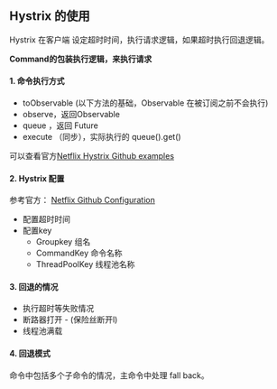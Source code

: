 ## Hystrix 的使用

Hystrix 在客户端 设定超时时间，执行请求逻辑，如果超时执行回退逻辑。

**Command的包装执行逻辑，来执行请求**

#### 1. 命令执行方式

* toObservable  (以下方法的基础，Observable 在被订阅之前不会执行)
* observe，返回Observable
* queue ，返回 Future<R>
* execute （同步），实际执行的 queue().get()

可以查看官方[Netflix Hystrix Github examples](https://github.com/Netflix/Hystrix/tree/master/hystrix-examples/src/main/java/com/netflix/hystrix/examples/basic)

#### 2. Hystrix 配置

参考官方： [Netflix Github Configuration](https://github.com/Netflix/Hystrix/wiki/Configuration)

* 配置超时时间
* 配置key
  * Groupkey 组名
  * CommandKey 命令名称
  * ThreadPoolKey 线程池名称

#### 3. 回退的情况

* 执行超时等失败情况
* 断路器打开 - (保险丝断开l)
* 线程池满载

#### 4. 回退模式

命令中包括多个子命令的情况，主命令中处理 fall back。